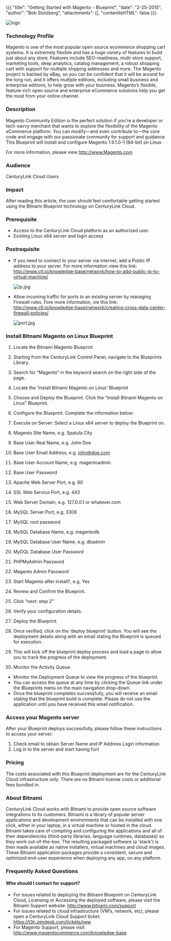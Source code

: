 {{{
  "title": "Getting Started with Magento - Blueprint",
  "date": "2-25-2015",
  "author": "Bob Stolzberg",
  "attachments": [],
  "contentIsHTML": false
}}}

![logo](https://wiki.magento.com/download/attachments/2952491/MAGE2DOC?version=1&modificationDate=1378339878000&api=v2)

### Technology Profile
Magento is one of the most popular open source ecommerce shopping cart systems. It is extremely flexible and has a huge variety of features to build just about any store. Features include SEO-readiness, multi-store support, marketing tools, deep analytics, catalog management, a robust shopping cart with support for multiple shipping addresses and more. The Magento project is backed by eBay, so you can be confident that it will be around for the long run, and it offers multiple editions, including small business and enterprise editions, to help grow with your business. Magento’s flexible, feature-rich open source and enterprise eCommerce solutions help you get the most from your online channel.  

### Description
Magento Community Edition is the perfect solution if you're a developer or tech-savvy merchant that wants to explore the flexibility of the Magento eCommerce platform. You can modify—and even contribute to—the core code and engage with our passionate community for support and guidance.  This Blueprint will install and configure Magento 1.9.1.0-1 (64-bit) on Linux.

For more information, please view http://www.Magento.com

### Audience
CenturyLink Cloud Users

### Impact
After reading this article, the user should feel comfortable getting started using the Bitnami Blueprint technology on CenturyLink Cloud.


### Prerequisite
- Access to the CenturyLink Cloud platform as an authorized user.
- Existing Linux x64 server and login access

### Postrequisite

- If you need to connect to your server via internet, add a Public IP address to your server.  For more information view this link: http://www.ctl.io/knowledge-base/network/how-to-add-public-ip-to-virtual-machine/

	![ip.jpg](https://t3n.zendesk.com/attachments/token/kObGC9P2IjP1ate0NexwFNiXz/?name=ip.jpg)

- Allow incoming traffic for ports to an existing server by managing Firewall rules.  Fore more information, vie this link: http://www.ctl.io/knowledge-base/network/creating-cross-data-center-firewall-policies/

	![port.jpg](https://t3n.zendesk.com/attachments/token/1Ufw0JjIWW8XfASYLh4x3Irl9/?name=port.jpg)


### Install Bitnami Magento on Linux Blueprint
1. Locate the Bitnami Magento Blueprint
  1. Starting from the CenturyLink Control Panel, navigate to the Blueprints Library.
  2. Search for “Magento” in the keyword search on the right side of the page.
  3. Locate the 'Install Bitnami Magento on Linux' Blueprint

2. Choose and Deploy the Blueprint. Click the “Install Bitnami Magento on Linux” Blueprint.

3. Configure the Blueprint. Complete the information below:
  1. Execute on Server: Select a Linux x64 server to deploy the Blueprint on.
  2. Magento Site Name, e.g. Spatula City
  3. Base User Real Name, e.g. John Doe
  4. Base User Email Address, e.g. john@doe.com
  5. Base User Account Name, e.g. magentoadmin
  6. Base User Password
  7. Apache Web Server Port, e.g. 80
  8. SSL Web Service Port, e.g. 443
  9. Web Server Domain, e.g. 127.0.0.1 or whatever.com
  10. MySQL Server Port, e.g. 3306
  11. MySQL root password
  12. MySQL Database Name, e.g. magentodb
  13. MySQL Database User Name, e.g. dbadmin
  14. MyDQL Database User Password
  15. PHPMyAdmin Password
  16. Magento Admin Password
  17. Start Magento after install?, e.g. Yes

4. Review and Confirm the Blueprint.
  1. Click “next: step 2”
  2. Verify your configuration details.

5. Deploy the Blueprint.
  1. Once verified, click on the ‘deploy blueprint’ button. You will see the deployment details along with an email stating the Blueprint is queued for execution.
  2. This will kick off the blueprint deploy process and load a page to allow you to track the progress of the deployment.

6. Monitor the Activity Queue.
  * Monitor the Deployment Queue to view the progress of the blueprint.
  * You can access the queue at any time by clicking the Queue link under the Blueprints menu on the main navigation drop-down.
  * Once the blueprint completes successfully, you will receive an email stating that the blueprint build is complete. Please do not use the application until you have received this email notification.


### Access your Magento server
After your Blueprint deploys successfully, please follow these instructions to access your server:
  1. Check email to obtain Server Name and IP Address Login information
  2. Log in to the server and start having fun!

### Pricing
The costs associated with this Blueprint deployment are for the CenturyLink Cloud infrastructure only.  There are no Bitnami license costs or additional fees bundled in.

### About Bitnami
CenturyLink Cloud works with Bitnami to provide open source software integrations to its customers.  Bitnami is a library of popular server applications and development environments that can be installed with one click, either in your laptop, in a virtual machine or hosted in the cloud. Bitnami takes care of compiling and configuring the applications and all of their dependencies (third-party libraries, language runtimes, databases) so they work out-of-the-box. The resulting packaged software (a 'stack') is then made available as native installers, virtual machines and cloud images. These Bitnami application packages provide a consistent, secure and optimized end-user experience when deploying any app, on any platform.

### Frequently Asked Questions

#### Who should I contact for support?
* For issues related to deploying the Bitnami Blueprint on CenturyLink Cloud, Licensing or Accessing the deployed software, please visit the Bitnami Support website: http://www.bitnami.com/support
* For issues related to cloud infrastructure (VM’s, network, etc), please open a CenturyLink Cloud Support ticket: https://t3n.zendesk.com/tickets/new
* For Magento Support, please visit http://www.magentocommerce.com/knowledge-base